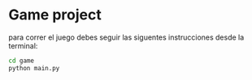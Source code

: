 # Game project

para correr el juego debes seguir las siguentes instrucciones desde la terminal:

```sh
cd game
python main.py
```


